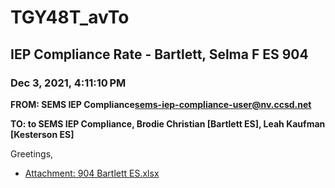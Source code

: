 # TGY48T_avTo
## IEP Compliance Rate - Bartlett, Selma F ES 904
### Dec 3, 2021, 4:11:10 PM
**FROM: SEMS IEP Compliance<sems-iep-compliance-user@nv.ccsd.net>**

**TO: to SEMS IEP Compliance, Brodie Christian [Bartlett ES], Leah Kaufman [Kesterson ES]**


Greetings,  





* [Attachment: 904 Bartlett ES.xlsx](TGY48T_avTo-attachment-1.xlsx)
